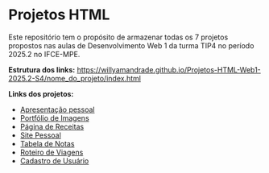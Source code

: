 # Projetos HTML

Este repositório tem o propósito de armazenar todas os 7 projetos propostos nas aulas de Desenvolvimento Web 1 da turma TIP4 no período 2025.2 no IFCE-MPE.

**Estrutura dos links:** https://willyamandrade.github.io/Projetos-HTML-Web1-2025.2-S4/nome_do_projeto/index.html

**Links dos projetos:**
- [Apresentação pessoal](https://willyamandrade.github.io/Projetos-HTML-Web1-2025.2-S4/apresentacao-pessoal/index.html)
- [Portfólio de Imagens](https://willyamandrade.github.io/Projetos-HTML-Web1-2025.2-S4/portfolio-de-imagens/index.html)
- [Página de Receitas](https://willyamandrade.github.io/Projetos-HTML-Web1-2025.2-S4/pagina-de-receitas/index.html)
- [Site Pessoal](https://willyamandrade.github.io/Projetos-HTML-Web1-2025.2-S4/site-pessoal/index.html)
- [Tabela de Notas](https://willyamandrade.github.io/Projetos-HTML-Web1-2025.2-S4/tabela-de-notas/index.html)
- [Roteiro de Viagens](https://willyamandrade.github.io/Projetos-HTML-Web1-2025.2-S4/roteiro-de-viagens/index.html)
- [Cadastro de Usuário](https://willyamandrade.github.io/Projetos-HTML-Web1-2025.2-S4/cadastro-de-usuario/index.html)
